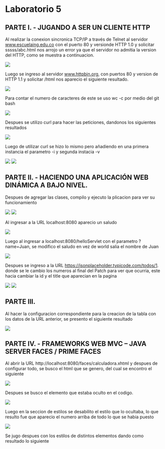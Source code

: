 # Laboratorio 5

## PARTE I. - JUGANDO A SER UN CLIENTE HTTP

Al realizar la conexion sincronica TCP/IP a través de Telnet al servidor www.escuelaing.edu.co con el puerto 80 y versionde HTTP 1.0 y solicitar sssss/abc.html nos arrojo un error ya que el servidor no admitia la version del HTTP, como se muestra a continuacion.

![](https://github.com/conejihan/laboratorio5/blob/main/capturas/1.png)



Luego se ingreso al servidor www.httpbin.org, con puertos 80 y version de HTTP 1.1 y solicitar /html nos aparecio el siguiente resultado.

![](https://github.com/conejihan/laboratorio5/blob/main/capturas/2.png)



Para contar el numero de caracteres de este se uso wc -c por medio del git bash

![](https://github.com/conejihan/laboratorio5/blob/main/capturas/3.png)



Despues se utilizo curl para hacer las peticiones, dandonos los siguientes resultados

![](https://github.com/conejihan/laboratorio5/blob/main/capturas/4.png)



Luego de utilizar curl se hizo lo mismo pero añadiendo en una primera instancia el parametro -i y segunda instacia -v

![](https://github.com/conejihan/laboratorio5/blob/main/capturas/6.png)
![](https://github.com/conejihan/laboratorio5/blob/main/capturas/7.png)



## PARTE II. - HACIENDO UNA APLICACIÓN WEB DINÁMICA A BAJO NIVEL.

Despues de agregar las clases, compilo y ejecuto la plicacion para ver su funcionamiento

![](https://github.com/conejihan/laboratorio5/blob/main/capturas/8.png)
![](https://github.com/conejihan/laboratorio5/blob/main/capturas/9.png)


Al ingresar a la URL localhost:8080 aparecio un saludo

![](https://github.com/conejihan/laboratorio5/blob/main/capturas/10.png)



Luego al ingresar a localhost:8080/helloServlet con el parametro ?name=Juan, se modifico el saludo en vez de world salia el nombre de Juan

![](https://github.com/conejihan/laboratorio5/blob/main/capturas/10.png)


Despues se ingreso a la URL https://jsonplaceholder.typicode.com/todos/1. donde se le cambio los numeros al final del Patch para ver que ocurria, este hacia cambiar la id y el title que aparecian en la pagina

![](https://github.com/conejihan/laboratorio5/blob/main/capturas/12.png)
![](https://github.com/conejihan/laboratorio5/blob/main/capturas/13.png)


## PARTE III.

Al hacer la configuracion correspondiente para la creacion de la tabla con los datos de la URL anterior, se presento el siguiente resultado

![](https://github.com/conejihan/laboratorio5/blob/main/capturas/14.png)


## PARTE IV. - FRAMEWORKS WEB MVC – JAVA SERVER FACES / PRIME FACES

Al abrir la URL  http://localhost:8080/faces/calculadora.xhtml y despues de configurar todo, se busco el html que se genero, del cual se encontro el siguiente

![](https://github.com/conejihan/laboratorio5/blob/main/capturas/html.JPG)

Despues se busco el elemento que estaba oculto en el codigo.

![](https://github.com/conejihan/laboratorio5/blob/main/capturas/numeroInvi.JPG)

Luego en la seccion de estilos se desabilito el estilo que lo ocultaba, lo que resulto fue que aparecio el numero arriba de todo lo que se habia puesto

![](https://github.com/conejihan/laboratorio5/blob/main/capturas/visible.JPG)

Se jugo despues con los estilos de distintos elementos dando como resultado lo siguiente

